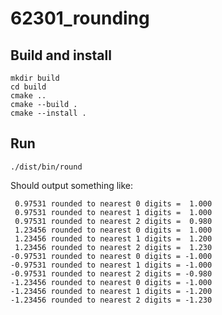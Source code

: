 # 62301_rounding

## Build and install

```shell
mkdir build
cd build
cmake ..
cmake --build .
cmake --install .
```

## Run

```shell
./dist/bin/round
```

Should output something like:

```text
 0.97531 rounded to nearest 0 digits =  1.000
 0.97531 rounded to nearest 1 digits =  1.000
 0.97531 rounded to nearest 2 digits =  0.980
 1.23456 rounded to nearest 0 digits =  1.000
 1.23456 rounded to nearest 1 digits =  1.200
 1.23456 rounded to nearest 2 digits =  1.230
-0.97531 rounded to nearest 0 digits = -1.000
-0.97531 rounded to nearest 1 digits = -1.000
-0.97531 rounded to nearest 2 digits = -0.980
-1.23456 rounded to nearest 0 digits = -1.000
-1.23456 rounded to nearest 1 digits = -1.200
-1.23456 rounded to nearest 2 digits = -1.230
```

